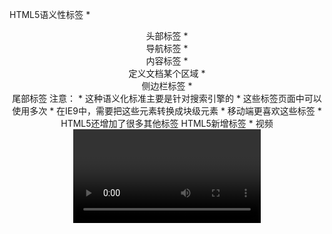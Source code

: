 HTML5语义性标签
    * <header> 头部标签
    * <nav> 导航标签
    * <article> 内容标签
    * <section> 定义文档某个区域
    * <aside> 侧边栏标签
    * <footer> 尾部标签
  注意：
    * 这种语义化标准主要是针对搜索引擎的
    * 这些标签页面中可以使用多次
    * 在IE9中，需要把这些元素转换成块级元素
    * 移动端更喜欢这些标签
    * HTML5还增加了很多其他标签
HTML5新增标签
    * 视频<video>  支持三种格式 MP4、WebM、Ogg
        <video src="文件地址" controls="controls">
        常用属性：
            autoplay:自动播放(chrome一般是禁用这个功能的);
            muted:静音播放(配合自动播放使用可以解决chrome不自动播放);
            controls:视频播放控件；
            loop：播放完是继续播放视频，循环播放;
            preload:auto(预先加载视频) none(不应加载视频) 规定是否预加载视频，如果有了autoplay，就忽略该属性
            poster:加载等待的图画图片
    * 音频<audio> 支持三种格式 MP3、Wav、Ogg
        <audio src="文档地址" controls="controls"></audio>
        常用属性:
            autoplay:音频就绪后会自动播放
            controls:向用户显示控件，比如播放键
            loop:当音频结束时重新开始播放
    总结：
        音频标签和视频标签使用方式基本一致
        浏览器支持情况不同
        谷歌浏览器把音频和视频自动插放禁止了
        我们可以给视频标签添加muted属性来静音播放视频,音频不可以(可以通过Javascript解决)视频标签是重点,我们经常设置自动播放,不使用controls控件,循环和设置大小属性 
CSS3新增属性:
    * 属性选择器:可以根据元素特定属性来选择元素
     注意：类选择器、属性选择器、伪类选择器权重都是10
    * 结构伪类选择器:根据文档结构来选择其元素，常用于根据父级选择器里面的子元素
        E:first-child --匹配父元素中的第一个子元素E
        E:last-child --匹配父元素中的最后一个元素E
        E:nth-child(n) --匹配父元素中的第n个子元素E 可以是数字也可以是公式 
            * n可以是数字，关键字和公式
            * n如果是数字，就是选择器第n个子元素，里面数字从1开始
            * n可以是关键字：even偶数，odd基数
            * n可以是公式  比如n+5（从第五个开始包含第五个到最后，-n+5前五个（包含第五个））
        E:first-of-type --指定类型E的第一个
        E:last-of-type --指定类型E的最后一个
        E:nth-of-type(n) --指定类型E的第n个
    注意：
        1.nth-child对父元素里面所有孩子排序选择（序号是固定的）先找到第n个孩子，看看和E是否匹配
        2.nth-of-type 对父元素里面指定子元素进行排序选择,然后再根据E找第n个孩子
    * 伪元素选择器
        伪元素选择器可以帮助我们利用CSS创建新标签元素，而不需要HTML标签，从而简化HTML结构
        ::before 在元素内部的前面插入内容
        ::after 在元素内部的后面插入内容
        注意：
          1. before和after会创建一个元素，属于行内元素
          2. 新创建的这个元素在文档树中是找不到的，所以我们称之为伪元素
          3. 语法：element::before{}
          4. before和after必须有content属性
          5. before在父元素内容的前面创建元素，after在父元素内容的后面插入元素
          6. 伪元素选择器和标签选择器权重一样，都为1
    * 盒子模型 border-box
        CSS3中可以通过box-sizing来制定盒模型。有两个值：即可指定为content-box，border-box
        可以分成两种情况：
            1.box-sizeing-conten 盒子大小为width+padding+border（以前默认的）
            2.box-sizing-border-box 盒子大小为width 那padding和border就不会成大盒子了（前提padding和border不会超过width的宽度）
    * CSS3滤镜filter
        filter CSS属性将模糊或颜色偏移等图形效果应用于元素
        语法：filter：函数(); 例如：filter:blur(5px);blur模糊处理 数值越大越模糊
    * CSS3 calc函数：
        calc()此CSS函数让你再声明CSS属性值时执行一些计算
        例如：width:calc(100% - 80px) 括号里面可以使用 + - * / 运算符前后需要加空格
    * CSS3过渡
        过渡transition 不适用Flash东华或js的情况下就可以跟元素添加效果，主要效果是当元素从一种样式变换为另一种样式时添加效果；
        过渡动画:是从一个状态渐渐的过渡到另外一个状态 我们经常跟:hover一起搭配使用
        语法：transition：过渡的属性 花费时间 运动曲线 何时开始
            1.属性：想要变化的css属性，宽度高度 背景颜色 内外边距都可以。如果想要所有属性都变化过渡写一个all就可以
            2.花费时间：单位是秒（必须写单位）
            3.运动曲线：默认是ease（可以省略）
            4.何时开始：单位是秒（必须写单位） 可以设置延迟触发时间 默认是0s（可以省略）
        口诀：谁要过渡给谁加






